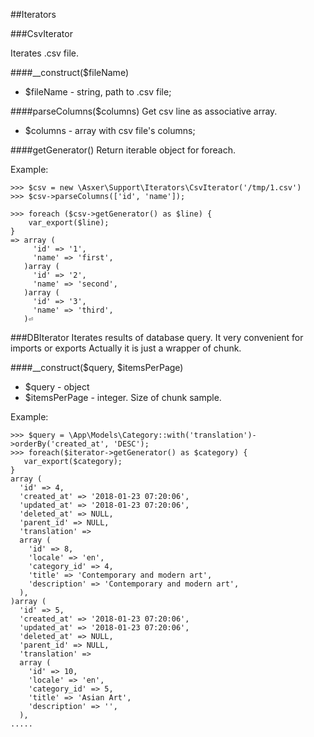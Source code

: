 ##Iterators

###CsvIterator

Iterates .csv file.

####__construct($fileName)
- $fileName - string, path to .csv file;

####parseColumns($columns)
Get csv line as associative array.
- $columns - array with csv file's columns;

####getGenerator()
Return iterable object for foreach.

Example: 
````
>>> $csv = new \Asxer\Support\Iterators\CsvIterator('/tmp/1.csv')
>>> $csv->parseColumns(['id', 'name']);

>>> foreach ($csv->getGenerator() as $line) {
    var_export($line);
}
=> array (
     'id' => '1',
     'name' => 'first',
   )array (
     'id' => '2',
     'name' => 'second',
   )array (
     'id' => '3',
     'name' => 'third',
   )⏎
````


###DBIterator
Iterates results of database query. It very convenient for imports or exports 
Actually it is just a wrapper of chunk. 

####__construct($query, $itemsPerPage)
- $query - object 
- $itemsPerPage - integer. Size of chunk sample.

Example:
````
>>> $query = \App\Models\Category::with('translation')->orderBy('created_at', 'DESC');
>>> foreach($iterator->getGenerator() as $category) {
   var_export($category);
}
array (
  'id' => 4,
  'created_at' => '2018-01-23 07:20:06',
  'updated_at' => '2018-01-23 07:20:06',
  'deleted_at' => NULL,
  'parent_id' => NULL,
  'translation' => 
  array (
    'id' => 8,
    'locale' => 'en',
    'category_id' => 4,
    'title' => 'Contemporary and modern art',
    'description' => 'Contemporary and modern art',
  ),
)array (
  'id' => 5,
  'created_at' => '2018-01-23 07:20:06',
  'updated_at' => '2018-01-23 07:20:06',
  'deleted_at' => NULL,
  'parent_id' => NULL,
  'translation' => 
  array (
    'id' => 10,
    'locale' => 'en',
    'category_id' => 5,
    'title' => 'Asian Art',
    'description' => '',
  ),
.....
```` 
